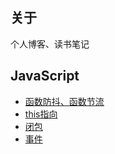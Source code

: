 ## 关于

个人博客、读书笔记

## JavaScript
* [函数防抖、函数节流](https://github.com/AndyLZC/Blog/issues/1)
* [this指向](https://github.com/AndyLZC/Blog/issues/2)
* [闭包](https://github.com/AndyLZC/Blog/issues/3)
* [事件](https://github.com/AndyLZC/Blog/issues/4)
